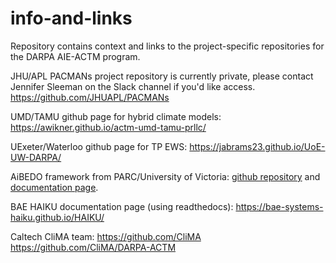 # info-and-links
Repository contains context and links to the project-specific repositories for the DARPA AIE-ACTM program. 

JHU/APL PACMANs project repository is currently private, please contact Jennifer Sleeman on the Slack channel if you'd like access. 
https://github.com/JHUAPL/PACMANs

UMD/TAMU github page for hybrid climate models: 
https://awikner.github.io/actm-umd-tamu-prllc/

UExeter/Waterloo github page for TP EWS: 
https://jabrams23.github.io/UoE-UW-DARPA/

AiBEDO framework from PARC/University of Victoria: [github repository]( 
https://github.com/kramea/aibedo/) and 
[documentation page](https://aibedo.readthedocs.io/).

BAE HAIKU documentation page (using readthedocs): 
https://bae-systems-haiku.github.io/HAIKU/

Caltech CliMA team: 
https://github.com/CliMA
https://github.com/CliMA/DARPA-ACTM
